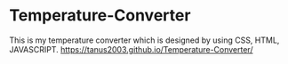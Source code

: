 # Temperature-Converter
This is my temperature converter which is designed by using CSS, HTML, JAVASCRIPT.
https://tanus2003.github.io/Temperature-Converter/
